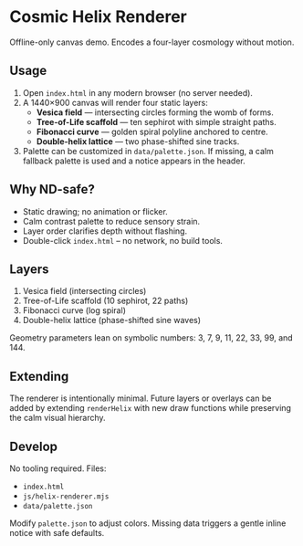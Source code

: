 # Cosmic Helix Renderer

Offline-only canvas demo. Encodes a four-layer cosmology without motion.

## Usage
1. Open `index.html` in any modern browser (no server needed).
2. A 1440×900 canvas will render four static layers:
   - **Vesica field** — intersecting circles forming the womb of forms.
   - **Tree-of-Life scaffold** — ten sephirot with simple straight paths.
   - **Fibonacci curve** — golden spiral polyline anchored to centre.
   - **Double-helix lattice** — two phase-shifted sine tracks.
3. Palette can be customized in `data/palette.json`. If missing, a calm fallback palette is used and a notice appears in the header.

## Why ND-safe?
- Static drawing; no animation or flicker.
- Calm contrast palette to reduce sensory strain.
- Layer order clarifies depth without flashing.
- Double-click `index.html` – no network, no build tools.

## Layers
1. Vesica field (intersecting circles)
2. Tree-of-Life scaffold (10 sephirot, 22 paths)
3. Fibonacci curve (log spiral)
4. Double-helix lattice (phase-shifted sine waves)

Geometry parameters lean on symbolic numbers:
3, 7, 9, 11, 22, 33, 99, and 144.

## Extending
The renderer is intentionally minimal. Future layers or overlays can be added by extending `renderHelix` with new draw functions while preserving the calm visual hierarchy.

## Develop
No tooling required. Files:
- `index.html`
- `js/helix-renderer.mjs`
- `data/palette.json`

Modify `palette.json` to adjust colors. Missing data triggers a gentle inline notice with safe defaults.
